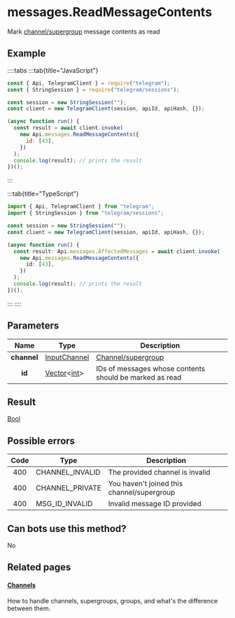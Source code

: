 # messages.ReadMessageContents

Mark [channel/supergroup](https://core.telegram.org/api/channel) message contents as read

## Example

::::tabs
:::tab{title="JavaScript"}

```js
const { Api, TelegramClient } = require("telegram");
const { StringSession } = require("telegram/sessions");

const session = new StringSession("");
const client = new TelegramClient(session, apiId, apiHash, {});

(async function run() {
  const result = await client.invoke(
    new Api.messages.ReadMessageContents({
      id: [43],
    })
  );
  console.log(result); // prints the result
})();
```

:::

:::tab{title="TypeScript"}

```ts
import { Api, TelegramClient } from "telegram";
import { StringSession } from "telegram/sessions";

const session = new StringSession("");
const client = new TelegramClient(session, apiId, apiHash, {});

(async function run() {
  const result: Api.messages.AffectedMessages = await client.invoke(
    new Api.messages.ReadMessageContents({
      id: [43],
    })
  );
  console.log(result); // prints the result
})();
```

:::
::::

## Parameters

|    Name     | Type                                                                                           | Description                                                 |
| :---------: | ---------------------------------------------------------------------------------------------- | ----------------------------------------------------------- |
| **channel** | [InputChannel](https://core.telegram.org/type/InputChannel)                                    | [Channel/supergroup](https://core.telegram.org/api/channel) |
|   **id**    | [Vector](https://core.telegram.org/type/Vector%20t)<[int](https://core.telegram.org/type/int)> | IDs of messages whose contents should be marked as read     |

## Result

[Bool](https://core.telegram.org/type/Bool)

## Possible errors

| Code | Type            | Description                                |
| :--: | --------------- | ------------------------------------------ |
| 400  | CHANNEL_INVALID | The provided channel is invalid            |
| 400  | CHANNEL_PRIVATE | You haven't joined this channel/supergroup |
| 400  | MSG_ID_INVALID  | Invalid message ID provided                |

## Can bots use this method?

No

## Related pages

#### [Channels](https://core.telegram.org/api/channel)

How to handle channels, supergroups, groups, and what's the difference between them.
